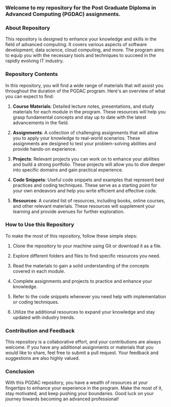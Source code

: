 ### Welcome to my repository for the Post Graduate Diploma in Advanced Computing (PGDAC) assignments.

### About Repository

This repository is designed to enhance your knowledge and skills in the field of advanced computing. It covers various aspects of software development, data science, cloud computing, and more. The program aims to equip you with the necessary tools and techniques to succeed in the rapidly evolving IT industry.

### Repository Contents

In this repository, you will find a wide range of materials that will assist you throughout the duration of the PGDAC program. Here's an overview of what you can expect to find:

1. **Course Materials**: Detailed lecture notes, presentations, and study materials for each module in the program. These resources will help you grasp fundamental concepts and stay up to date with the latest advancements in the field.

2. **Assignments**: A collection of challenging assignments that will allow you to apply your knowledge to real-world scenarios. These assignments are designed to test your problem-solving abilities and provide hands-on experience.

3. **Projects**: Relevant projects you can work on to enhance your abilities and build a strong portfolio. These projects will allow you to dive deeper into specific domains and gain practical experience.

4. **Code Snippets**: Useful code snippets and examples that represent best practices and coding techniques. These serve as a starting point for your own endeavors and help you write efficient and effective code.

5. **Resources**: A curated list of resources, including books, online courses, and other relevant materials. These resources will supplement your learning and provide avenues for further exploration.

### How to Use this Repository

To make the most of this repository, follow these simple steps:

1. Clone the repository to your machine using Git or download it as a file.

2. Explore different folders and files to find specific resources you need.

3. Read the materials to gain a solid understanding of the concepts covered in each module.

4. Complete assignments and projects to practice and enhance your knowledge.

5. Refer to the code snippets whenever you need help with implementation or coding techniques.

6. Utilize the additional resources to expand your knowledge and stay updated with industry trends.

### Contribution and Feedback

This repository is a collaborative effort, and your contributions are always welcome. If you have any additional assignments or materials that you would like to share, feel free to submit a pull request. Your feedback and suggestions are also highly valued.

### Conclusion

With this PGDAC repository, you have a wealth of resources at your fingertips to enhance your experience in the program. Make the most of it, stay motivated, and keep pushing your boundaries. Good luck on your journey towards becoming an advanced professional!
